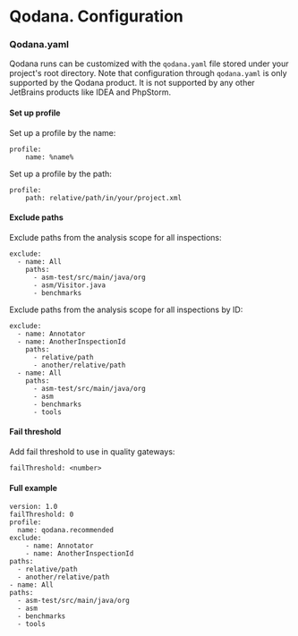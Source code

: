 # Qodana. Configuration 

### Qodana.yaml

Qodana runs can be customized with the `qodana.yaml` file stored under your project's root directory.
Note that configuration through `qodana.yaml` is only supported by the Qodana product.
It is not supported by any other JetBrains products like IDEA and PhpStorm.

#### Set up profile

Set up a profile by the name:
```
profile:
    name: %name%
```
Set up a profile by the path:
```
profile:
    path: relative/path/in/your/project.xml
```

#### Exclude paths

Exclude paths from the analysis scope for all inspections:
```
exclude:
  - name: All
    paths:
      - asm-test/src/main/java/org
      - asm/Visitor.java
      - benchmarks
```

Exclude paths from the analysis scope for all inspections by ID:
```
exclude:
  - name: Annotator
  - name: AnotherInspectionId
    paths:
      - relative/path
      - another/relative/path
  - name: All
    paths:
      - asm-test/src/main/java/org
      - asm
      - benchmarks
      - tools
```

#### Fail threshold

Add fail threshold to use in quality gateways:
```
failThreshold: <number>
```

#### Full example
```
version: 1.0
failThreshold: 0
profile:
  name: qodana.recommended
exclude:
    - name: Annotator
    - name: AnotherInspectionId
paths:
  - relative/path
  - another/relative/path
- name: All
paths:
  - asm-test/src/main/java/org
  - asm
  - benchmarks
  - tools
```